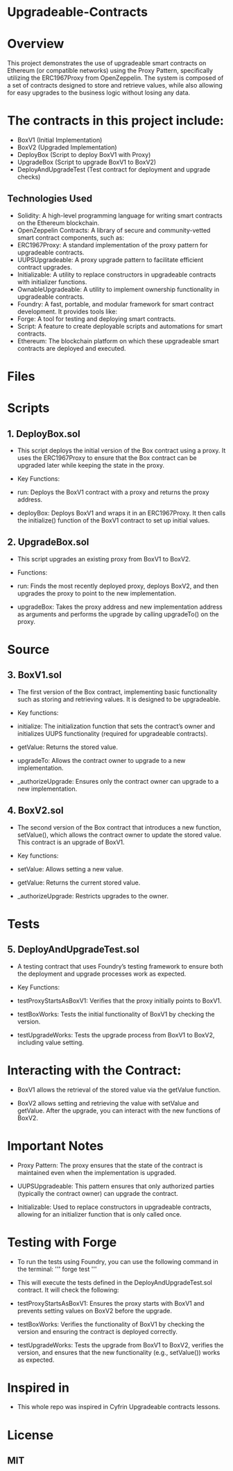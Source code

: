# Upgradeable-Contracts
# Overview
This project demonstrates the use of upgradeable smart contracts on Ethereum (or compatible networks) using the Proxy Pattern, specifically utilizing the ERC1967Proxy from OpenZeppelin. The system is composed of a set of contracts designed to store and retrieve values, while also allowing for easy upgrades to the business logic without losing any data.

# The contracts in this project include:

- BoxV1 (Initial Implementation)
- BoxV2 (Upgraded Implementation)
- DeployBox (Script to deploy BoxV1 with Proxy)
-  UpgradeBox (Script to upgrade BoxV1 to BoxV2)
- DeployAndUpgradeTest (Test contract for deployment and upgrade checks)

## Technologies Used
- Solidity: A high-level programming language for writing smart contracts on the Ethereum blockchain.
- OpenZeppelin Contracts: A library of secure and community-vetted smart contract components, such as:
- ERC1967Proxy: A standard implementation of the proxy pattern for upgradeable contracts.
- UUPSUpgradeable: A proxy upgrade pattern to facilitate efficient contract upgrades.
- Initializable: A utility to replace constructors in upgradeable contracts with initializer functions.
- OwnableUpgradeable: A utility to implement ownership functionality in upgradeable contracts.
- Foundry: A fast, portable, and modular framework for smart contract development. It provides tools like:
- Forge: A tool for testing and deploying smart contracts.
- Script: A feature to create deployable scripts and automations for smart contracts.
- Ethereum: The blockchain platform on which these upgradeable smart contracts are deployed and executed.

# Files

# Scripts

## 1. DeployBox.sol
- This script deploys the initial version of the Box contract using a proxy. It uses the ERC1967Proxy to ensure that the Box contract can be upgraded later while keeping the state in the proxy.

- Key Functions:
 
- run: Deploys the BoxV1 contract with a proxy and returns the proxy address.

- deployBox: Deploys BoxV1 and wraps it in an ERC1967Proxy. It then calls the initialize() function of the BoxV1 contract to set up initial values.

## 2. UpgradeBox.sol
- This script upgrades an existing proxy from BoxV1 to BoxV2.

- Functions:
  
- run: Finds the most recently deployed proxy, deploys BoxV2, and then upgrades the proxy to point to the new implementation.
  
- upgradeBox: Takes the proxy address and new implementation address as arguments and performs the upgrade by calling upgradeTo() on the proxy.

# Source

## 3. BoxV1.sol
- The first version of the Box contract, implementing basic functionality such as storing and retrieving values. It is designed to be upgradeable.

- Key functions:
  
- initialize: The initialization function that sets the contract’s owner and initializes UUPS functionality (required for upgradeable contracts).

- getValue: Returns the stored value.

- upgradeTo: Allows the contract owner to upgrade to a new implementation.

- _authorizeUpgrade: Ensures only the contract owner can upgrade to a new implementation.


## 4. BoxV2.sol
- The second version of the Box contract that introduces a new function, setValue(), which allows the contract owner to update the stored value. This contract is an upgrade of BoxV1.

- Key functions:

- setValue: Allows setting a new value.

- getValue: Returns the current stored value.

- _authorizeUpgrade: Restricts upgrades to the owner.

# Tests
## 5. DeployAndUpgradeTest.sol
- A testing contract that uses Foundry’s testing framework to ensure both the deployment and upgrade processes work as expected.
 
- Key Functions:
 
- testProxyStartsAsBoxV1: Verifies that the proxy initially points to BoxV1.
 
- testBoxWorks: Tests the initial functionality of BoxV1 by checking the version.
  
- testUpgradeWorks: Tests the upgrade process from BoxV1 to BoxV2, including value setting.

# Interacting with the Contract:

- BoxV1 allows the retrieval of the stored value via the getValue function.
  
- BoxV2 allows setting and retrieving the value with setValue and getValue. After the upgrade, you can interact with the new functions of BoxV2.
  
# Important Notes
- Proxy Pattern: The proxy ensures that the state of the contract is maintained even when the implementation is upgraded.
 
- UUPSUpgradeable: This pattern ensures that only authorized parties (typically the contract owner) can upgrade the contract.

- Initializable: Used to replace constructors in upgradeable contracts, allowing for an initializer function that is only called once.

# Testing with Forge
- To run the tests using Foundry, you can use the following command in the terminal:
'''
forge test 
'''
- This will execute the tests defined in the DeployAndUpgradeTest.sol contract. It will check the following:

- testProxyStartsAsBoxV1: Ensures the proxy starts with BoxV1 and prevents setting values on BoxV2 before the upgrade.
- testBoxWorks: Verifies the functionality of BoxV1 by checking the version and ensuring the contract is deployed correctly.
- testUpgradeWorks: Tests the upgrade from BoxV1 to BoxV2, verifies the version, and ensures that the new functionality (e.g., setValue()) works as expected.

# Inspired in
- This whole repo was inspired in Cyfrin Upgradeable contracts lessons.

# License
## MIT
